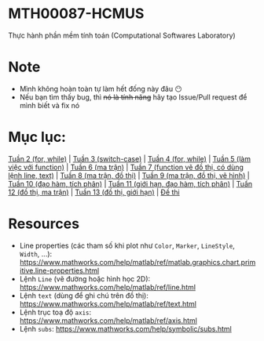 # MTH00087-HCMUS
Thực hành phần mềm tính toán (Computational  Softwares  Laboratory)

# Note
- Mình không hoàn toàn tự làm hết đống này đâu :no_mouth:
- Nếu bạn tìm thấy bug, thì ~~nó là tính năng~~ hãy tạo Issue/Pull request để mình biết và fix nó

# Mục lục:
[Tuần 2 (for, while)](https://github.com/ngntrgduc/MTH00087-HCMUS/tree/master/Tu%E1%BA%A7n%202) | 
[Tuần 3 (switch-case)](https://github.com/ngntrgduc/MTH00087-HCMUS/tree/master/Tu%E1%BA%A7n%203) | 
[Tuần 4 (for, while)](https://github.com/ngntrgduc/MTH00087-HCMUS/tree/master/Tu%E1%BA%A7n%204) | 
[Tuần 5 (làm việc với function)](https://github.com/ngntrgduc/MTH00087-HCMUS/tree/master/Tu%E1%BA%A7n%205) | 
[Tuần 6 (ma trận)](https://github.com/ngntrgduc/MTH00087-HCMUS/tree/master/Tu%E1%BA%A7n%206) | 
[Tuần 7 (function vẽ đồ thị, có dùng lệnh line, text)](https://github.com/ngntrgduc/MTH00087-HCMUS/tree/master/Tu%E1%BA%A7n%207) | 
[Tuần 8 (ma trận, đồ thị)](https://github.com/ngntrgduc/MTH00087-HCMUS/tree/master/Tu%E1%BA%A7n%208) | 
[Tuần 9 (ma trận, đồ thị, vẽ hình)](https://github.com/ngntrgduc/MTH00087-HCMUS/tree/master/Tu%E1%BA%A7n%209) | 
[Tuần 10 (đạo hàm, tích phân)](https://github.com/ngntrgduc/MTH00087-HCMUS/tree/master/Tu%E1%BA%A7n%2010) | 
[Tuần 11 (giới hạn, đạo hàm, tích phân)](https://github.com/ngntrgduc/MTH00087-HCMUS/tree/master/Tu%E1%BA%A7n%2011) | 
[Tuần 12 (đồ thị, ma trận)](https://github.com/ngntrgduc/MTH00087-HCMUS/tree/master/Tu%E1%BA%A7n%2012) | 
[Tuần 13 (đồ thị, giới hạn)](https://github.com/ngntrgduc/MTH00087-HCMUS/tree/master/Tu%E1%BA%A7n%2013) | 
[Đề thi](https://github.com/ngntrgduc/MTH00087-HCMUS/tree/master/%C4%90%E1%BB%81%20thi)

# Resources
- Line properties (các tham số khi plot như `Color`, `Marker`, `LineStyle`, `Width`, ...): https://www.mathworks.com/help/matlab/ref/matlab.graphics.chart.primitive.line-properties.html
- Lệnh `Line` (vẽ đường hoặc hình học 2D): https://www.mathworks.com/help/matlab/ref/line.html
- Lệnh `text` (dùng để ghi chú trên đồ thị): https://www.mathworks.com/help/matlab/ref/text.html 
- Lệnh trục toạ độ `axis`: https://www.mathworks.com/help/matlab/ref/axis.html
- Lệnh `subs`: https://www.mathworks.com/help/symbolic/subs.html
